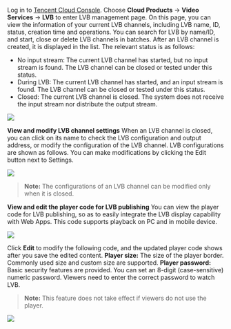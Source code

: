 Log in to [Tencent Cloud Console](https://console.cloud.tencent.com/). Choose **Cloud Products** -> **Video Services** -> **LVB** to enter LVB management page. On this page, you can view the information of your current LVB channels, including LVB name, ID, status, creation time and operations. You can search for LVB by name/ID, and start, close or delete LVB channels in batches. After an LVB channel is created, it is displayed in the list. The relevant status is as follows:
- No input stream: The current LVB channel has started, but no input stream is found. The LVB channel can be closed or tested under this status.
- During LVB: The current LVB channel has started, and an input stream is found. The LVB channel can be closed or tested under this status.
- Closed: The current LVB channel is closed. The system does not receive the input stream nor distribute the output stream.

![](https://main.qcloudimg.com/raw/5c2fa708976c52d333f0f48f78d1b878.png)

**View and modify LVB channel settings**
When an LVB channel is closed, you can click on its name to check the LVB configuration and output address, or modify the configuration of the LVB channel.
LVB configurations are shown as follows. You can make modifications by clicking the Edit button next to Settings.

![](https://main.qcloudimg.com/raw/f858e6be3723272ea171bb435887c092.png)

>**Note:**
> The configurations of an LVB channel can be modified only when it is closed.

**View and edit the player code for LVB publishing**
You can view the player code for LVB publishing, so as to easily integrate the LVB display capability with Web Apps. This code supports playback on PC and in mobile device.

![](https://main.qcloudimg.com/raw/8d0de291aee1fee5096dfb27458b4304.png)

Click **Edit** to modify the following code, and the updated player code shows after you save the edited content.
**Player size:** The size of the player border. Commonly used size and custom size are supported.
**Player password:** Basic security features are provided. You can set an 8-digit (case-sensitive) numeric password. Viewers need to enter the correct password to watch LVB.
>**Note:**
This feature does not take effect if viewers do not use the player.

![](//mc.qcloudimg.com/static/img/8623a03d4edccfe22e1fc9a841d0de82/image.png)
